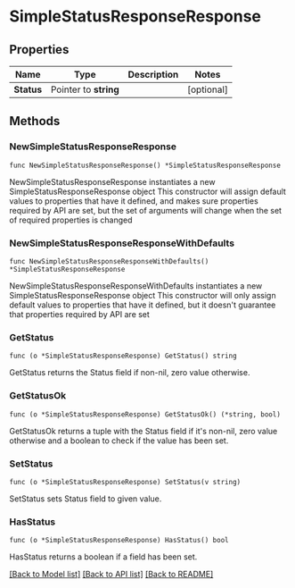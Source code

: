 # SimpleStatusResponseResponse

## Properties

Name | Type | Description | Notes
------------ | ------------- | ------------- | -------------
**Status** | Pointer to **string** |  | [optional] 

## Methods

### NewSimpleStatusResponseResponse

`func NewSimpleStatusResponseResponse() *SimpleStatusResponseResponse`

NewSimpleStatusResponseResponse instantiates a new SimpleStatusResponseResponse object
This constructor will assign default values to properties that have it defined,
and makes sure properties required by API are set, but the set of arguments
will change when the set of required properties is changed

### NewSimpleStatusResponseResponseWithDefaults

`func NewSimpleStatusResponseResponseWithDefaults() *SimpleStatusResponseResponse`

NewSimpleStatusResponseResponseWithDefaults instantiates a new SimpleStatusResponseResponse object
This constructor will only assign default values to properties that have it defined,
but it doesn't guarantee that properties required by API are set

### GetStatus

`func (o *SimpleStatusResponseResponse) GetStatus() string`

GetStatus returns the Status field if non-nil, zero value otherwise.

### GetStatusOk

`func (o *SimpleStatusResponseResponse) GetStatusOk() (*string, bool)`

GetStatusOk returns a tuple with the Status field if it's non-nil, zero value otherwise
and a boolean to check if the value has been set.

### SetStatus

`func (o *SimpleStatusResponseResponse) SetStatus(v string)`

SetStatus sets Status field to given value.

### HasStatus

`func (o *SimpleStatusResponseResponse) HasStatus() bool`

HasStatus returns a boolean if a field has been set.


[[Back to Model list]](../README.md#documentation-for-models) [[Back to API list]](../README.md#documentation-for-api-endpoints) [[Back to README]](../README.md)


